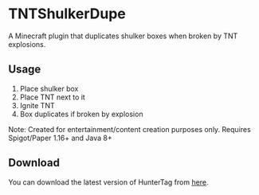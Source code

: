 # TNTShulkerDupe

A Minecraft plugin that duplicates shulker boxes when broken by TNT explosions.

## Usage
1. Place shulker box
2. Place TNT next to it
3. Ignite TNT
4. Box duplicates if broken by explosion

Note: Created for entertainment/content creation purposes only.
Requires Spigot/Paper 1.16+ and Java 8+

## Download

You can download the latest version of HunterTag from [here](./https://github.com/imLuckii/MCJavaPlugins/raw/refs/heads/main/TNTShulkerDupe/TNTShulkerDupe.jar).
